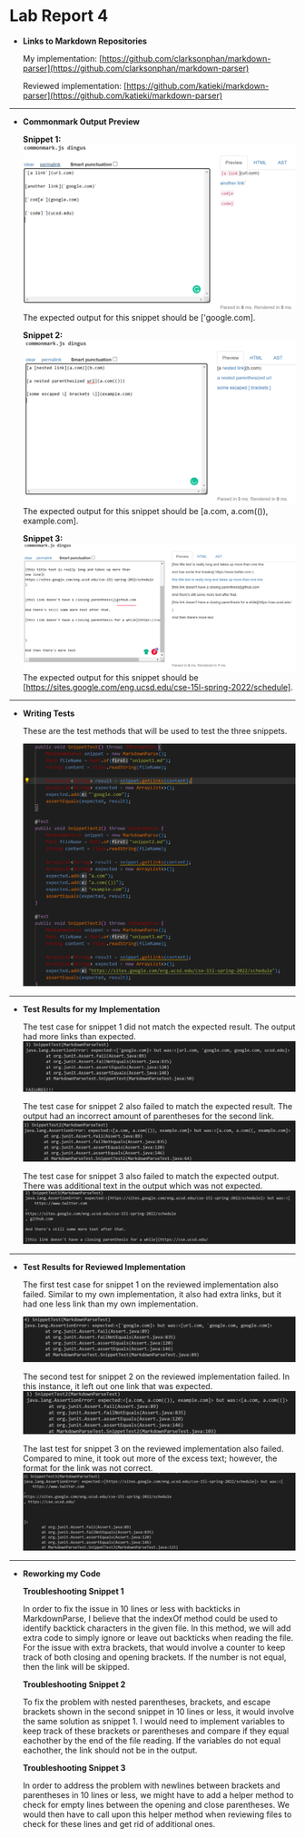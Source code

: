 # Lab Report 4

- **Links to Markdown Repositories**

    My implementation: [https://github.com/clarksonphan/markdown-parser](https://github.com/clarksonphan/markdown-parser)


    Reviewed implementation: [https://github.com/katieki/markdown-parser](https://github.com/katieki/markdown-parser)
---

- **Commonmark Output Preview**

    **Snippet 1:**
    ![snippet1_preview](snippet1_preview.PNG)
    The expected output for this snippet should be ['google.com].
    
    **Snippet 2:**
    ![snippet2_preview](snippet2_preview.PNG)
    The expected output for this snippet should be [a.com, a.com(()), example.com].

    **Snippet 3:**
    ![snippet3_preview](snippet3_preview.PNG)
    The expected output for this snippet should be [https://sites.google.com/eng.ucsd.edu/cse-15l-spring-2022/schedule].

---
- **Writing Tests**

    These are the test methods that will be used to test the three snippets.

    ![snippet_test](snippet_test.PNG)

---
- **Test Results for my Implementation**

    The test case for snippet 1 did not match the expected result. The output had more links than expected.
    ![snippet1_result](snippet1_results.PNG)

    The test case for snippet 2 also failed to match the expected result. The output had an incorrect amount of parentheses for the second link.
    ![snippet2_result](snippet2_result.PNG)

    The test case for snippet 3 also failed to match the expected output. There was additional text in the output which was not expected.
    ![snippet3_result](snippet3_result.PNG)
    
---
- **Test Results for Reviewed Implementation**

    The first test case for snippet 1 on the reviewed implementation also failed. Similar to my own implementation, it also had extra links, but it had one less link than my own implementation.

    ![reviewed_test](reviewed_test.PNG)

    The second test for snippet 2 on the reviewed implementation failed. In this instance, it left out one link that was expected.
    ![reviewed_test2](reviewed_test2.PNG)

    The last test for snippet 3 on the reviewed implementation also failed. Compared to mine, it took out more of the excess text; however, the format for the link was not correct.
    ![reviewed_test3](reviewed_test3.PNG)
---
- **Reworking my Code**

    **Troubleshooting Snippet 1**
    
    In order to fix the issue in 10 lines or less with backticks in MarkdownParse, I believe that the indexOf method could be used to identify backtick characters in the given file. In this method, we will add extra code to simply ignore or leave out backticks when reading the file. For the issue with extra brackets, that would involve a counter to keep track of both closing and opening brackets. If the number is not equal, then the link will be skipped.
    
    **Troubleshooting Snippet 2**
    
    To fix the problem with nested parentheses, brackets, and escape brackets shown in the second snippet in 10 lines or less, it would involve the same solution as snippet 1. I would need to implement variables to keep track of these brackets or parentheses and compare if they equal eachother by the end of the file reading. If the variables do not equal eachother, the link should not be in the output.

    **Troubleshooting Snippet 3**

    In order to address the problem with newlines between brackets and parentheses in 10 lines or less, we might have to add a helper method to check for empty lines between the opening and close parentheses. We would then have to call upon this helper method when reviewing files to check for these lines and get rid of additional ones. 




    
